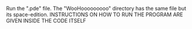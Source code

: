 Run the ".pde" file. 
The "WooHooooooooo" directory has the same file but its space-edition.
INSTRUCTIONS ON HOW TO RUN THE PROGRAM ARE GIVEN INSIDE THE CODE ITSELF

